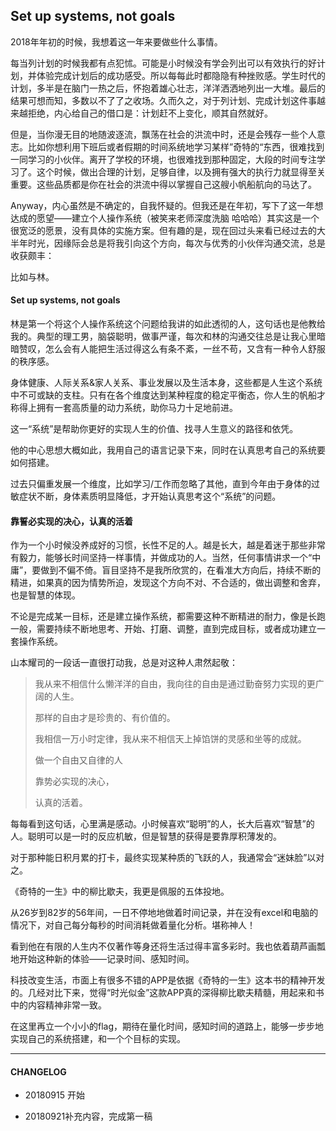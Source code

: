 ## Set up systems, not goals

2018年年初的时候，我想着这一年来要做些什么事情。       

每当列计划的时候我都有点犯怵。可能是小时候没有学会列出可以有效执行的好计划，并体验完成计划后的成功感受。所以每每此时都隐隐有种挫败感。学生时代的计划，多半是在脑门一热之后，怀抱着雄心壮志，洋洋洒洒地列出一大堆。最后的结果可想而知，多数以不了了之收场。久而久之，对于列计划、完成计划这件事越来越拒绝，内心给自己的借口是：计划赶不上变化，顺其自然就好。

但是，当你漫无目的地随波逐流，飘荡在社会的洪流中时，还是会残存一些个人意志。比如你想利用下班后或者假期的时间系统地学习某样”奇特的“东西，很难找到一同学习的小伙伴。离开了学校的环境，也很难找到那种固定，大段的时间专注学习了。这个时候，做出合理的计划，足够自律，以及拥有强大的执行力就显得至关重要。这些品质都是你在社会的洪流中得以掌握自己这艘小帆船航向的马达了。

Anyway，内心虽然是不确定的，自我怀疑的。但我还是在年初，写下了这一年想达成的愿望——建立个人操作系统（被笑来老师深度洗脑 哈哈哈）其实这是一个很宽泛的愿景，没有具体的实施方案。但有趣的是，现在回过头来看已经过去的大半年时光，因缘际会总是将我引向这个方向，每次与优秀的小伙伴沟通交流，总是收获颇丰：

比如与林。

#### Set up systems, not goals

林是第一个将这个人操作系统这个问题给我讲的如此透彻的人，这句话也是他教给我的。典型的理工男，脑袋聪明，做事严谨，每次和林的沟通交往总是让我心里暗暗赞叹，怎么会有人能把生活过得这么有条不紊，一丝不苟，又含有一种令人舒服的秩序感。

身体健康、人际关系&家人关系、事业发展以及生活本身，这些都是人生这个系统中不可或缺的支柱。只有在各个维度达到某种程度的稳定平衡态，你人生的帆船才称得上拥有一套高质量的动力系统，助你马力十足地前进。

这一“系统”是帮助你更好的实现人生的价值、找寻人生意义的路径和依凭。

他的中心思想大概如此，我用自己的语言记录下来，同时在认真思考自己的系统要如何搭建。

过去只偏重发展一个维度，比如学习/工作而忽略了其他，直到今年由于身体的过敏症状不断，身体素质明显降低，才开始认真思考这个“系统”的问题。

#### 靠誓必实现的决心，认真的活着

作为一个小时候没养成好的习惯，长性不足的人。越是长大，越是着迷于那些非常有毅力，能够长时间坚持一样事情，并做成功的人。当然，任何事情讲求一个“中庸”，要做到不偏不倚。盲目坚持不是我所欣赏的，在看准大方向后，持续不断的精进，如果真的因为情势所迫，发现这个方向不对、不合适的，做出调整和舍弃，也是智慧的体现。

不论是完成某一目标，还是建立操作系统，都需要这种不断精进的耐力，像是长跑一般，需要持续不断地思考、开始、打磨、调整，直到完成目标，或者成功建立一套操作系统。

山本耀司的一段话一直很打动我，总是对这种人肃然起敬：

> 我从来不相信什么懒洋洋的自由，我向往的自由是通过勤奋努力实现的更广阔的人生。
>
> 那样的自由才是珍贵的、有价值的。
>
> 我相信一万小时定律，我从来不相信天上掉馅饼的灵感和坐等的成就。
>
> 做一个自由又自律的人
>
> 靠势必实现的决心，
>
> 认真的活着。

每每看到这句话，心里满是感动。小时候喜欢“聪明”的人，长大后喜欢“智慧”的人。聪明可以是一时的反应机敏，但是智慧的获得是要靠厚积薄发的。

对于那种能日积月累的打卡，最终实现某种质的飞跃的人，我通常会“迷妹脸”以对之。

《奇特的一生》中的柳比歇夫，我更是佩服的五体投地。

从26岁到82岁的56年间，一日不停地地做着时间记录，并在没有excel和电脑的情况下，对自己每分每秒的时间消耗做着量化分析。堪称神人！

看到他在有限的人生内不仅著作等身还将生活过得丰富多彩时。我也依着葫芦画瓢地开始这种新的体验——记录时间、感知时间。

科技改变生活，市面上有很多不错的APP是依据《奇特的一生》这本书的精神开发的。几经对比下来，觉得“时光似金”这款APP真的深得柳比歇夫精髓，用起来和书中的内容精神非常一致。

在这里再立一个小小的flag，期待在量化时间，感知时间的道路上，能够一步步地实现自己的系统搭建，和一个个目标的实现。

---

#### CHANGELOG

- 20180915 开始

- 20180921补充内容，完成第一稿